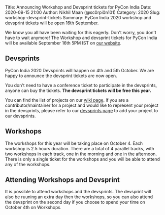 Title: Announcing Workshop and Devsprint tickets for PyCon India
Date: 2020-09-15 21:00
Author: Nikhil Maan (@sc0rpi0n101)
Category: 2020
Slug: workshop-devsprint-tickets
Summary: PyCon India 2020 workshop and devsprint tickets will be open 16th September.


We know you all have been waiting for this eagerly. Don't worry, you don't have to wait anymore! The Workshop and devsprint tickets for PyCon India will be available September 16th 5PM IST on [our website](https://in.pycon.org/2020/#ticket).

## Devsprints

PyCon India 2020 Devsprints will happen on 4th and 5th October. We are happy to announce the devsprint tickets are now open. 

You don't need to have a conference ticket to participate in the devsprints, anyone can buy the tickets. **The devsprint tickets will be free this year.**

You can find the list of projects on our [wiki page](https://github.com/pythonindia/inpycon2020/wiki/List-of-PyCon-India-2020-Projects). If you are a contributor/maintainer for a project and would like to represent your project in the devsprints, please refer to our [devsprints page](https://github.com/pythonindia/inpycon2020/wiki/PyCon-India-2020-Devsprint) to add your project to our devsprints.

## Workshops

The workshops for this year will be taking place on October 4. Each workshop is 2.5 hours duration. There are a total of 4 parallel tracks, with two workshops in each track, one in the morning and one in the afternoon. There is only a single ticket for the workshops and you will be able to attend any of the workshops. 

## Attending Workshops and Devsprint

It is possible to attend workshops and the devsprints. The devsprint will also be ruuning an extra day then the workshops, so you can also attend the devsprint on the second day if you choose to spend your time on October 4th on Workshops. 
